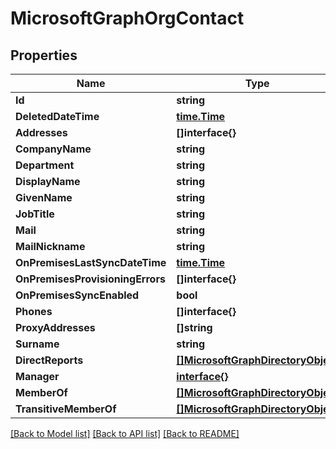 # MicrosoftGraphOrgContact

## Properties

Name | Type | Description | Notes
------------ | ------------- | ------------- | -------------
**Id** | **string** |  | [optional] 
**DeletedDateTime** | [**time.Time**](time.Time.md) |  | [optional] 
**Addresses** | **[]interface{}** |  | [optional] 
**CompanyName** | **string** |  | [optional] 
**Department** | **string** |  | [optional] 
**DisplayName** | **string** |  | [optional] 
**GivenName** | **string** |  | [optional] 
**JobTitle** | **string** |  | [optional] 
**Mail** | **string** |  | [optional] 
**MailNickname** | **string** |  | [optional] 
**OnPremisesLastSyncDateTime** | [**time.Time**](time.Time.md) |  | [optional] 
**OnPremisesProvisioningErrors** | **[]interface{}** |  | [optional] 
**OnPremisesSyncEnabled** | **bool** |  | [optional] 
**Phones** | **[]interface{}** |  | [optional] 
**ProxyAddresses** | **[]string** |  | [optional] 
**Surname** | **string** |  | [optional] 
**DirectReports** | [**[]MicrosoftGraphDirectoryObject**](microsoft.graph.directoryObject.md) |  | [optional] 
**Manager** | [**interface{}**](.md) |  | [optional] 
**MemberOf** | [**[]MicrosoftGraphDirectoryObject**](microsoft.graph.directoryObject.md) |  | [optional] 
**TransitiveMemberOf** | [**[]MicrosoftGraphDirectoryObject**](microsoft.graph.directoryObject.md) |  | [optional] 

[[Back to Model list]](../README.md#documentation-for-models) [[Back to API list]](../README.md#documentation-for-api-endpoints) [[Back to README]](../README.md)


